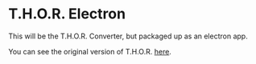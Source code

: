 # T.H.O.R. Electron

This will be the T.H.O.R. Converter, but packaged up as an electron app.

You can see the original version of T.H.O.R. [here](https://github.com/janderson77/thor_converter).
